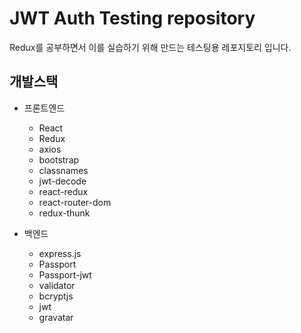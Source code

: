 # JWT Auth Testing repository
Redux를 공부하면서 이를 실습하기 위해 만드는 테스팅용 레포지토리 입니다.

## 개발스택
* 프론트엔드
  
  * React
  * Redux
  * axios
  * bootstrap
  * classnames
  * jwt-decode
  * react-redux
  * react-router-dom
  * redux-thunk

* 백엔드
  * express.js
  * Passport
  * Passport-jwt
  * validator
  * bcryptjs
  * jwt
  * gravatar